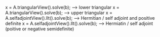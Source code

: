 x = A.triangularView<Lower>().solve(b);				--> lower triangular
x = A.triangularView<Upper>().solve(b);				--> upper triangular
x = A.selfadjointView<Upper>().llt().solve(b);		--> Hermitian / self adjoint and positive definite
x = A.selfadjointView<Upper>().llt().solve(b);		--> Hermiatin / self adjoint (poitive or negative semidefinite)
